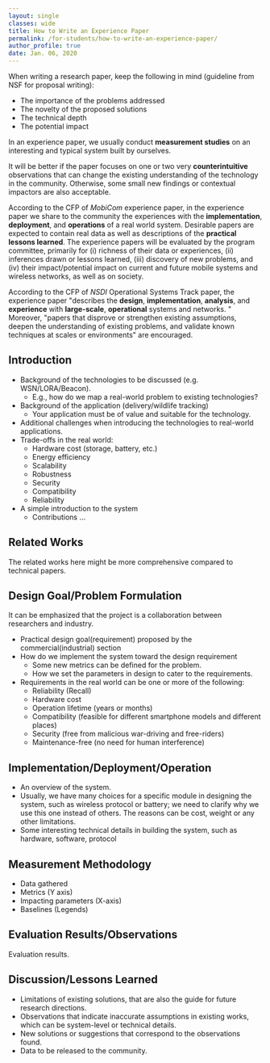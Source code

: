 ```yaml
---
layout: single
classes: wide
title: How to Write an Experience Paper
permalink: /for-students/how-to-write-an-experience-paper/
author_profile: true
date: Jan. 06, 2020
---
```




When writing a research paper, keep the following in mind (guideline from NSF for proposal writing):

- The importance of the problems addressed
- The novelty of the proposed solutions
- The technical depth
- The potential impact



In an experience paper, we usually conduct **measurement studies** on an interesting and typical system built by ourselves.

It will be better if the paper focuses on one or two very **counterintuitive** observations that can change the existing understanding of the technology in the community. Otherwise, some small new findings or contextual impactors are also acceptable.

According to the CFP of *MobiCom* experience paper, in the experience paper we share to the community the experiences with the **implementation**, **deployment**, and **operations** of a real world system. Desirable papers are expected to contain real data as well as descriptions of the **practical lessons learned**. The experience papers will be evaluated by the program committee, primarily for (i) richness of their data or experiences, (ii) inferences drawn or lessons learned, (iii) discovery of new problems, and (iv) their impact/potential impact on current and future mobile systems and wireless networks, as well as on society. 

According to the CFP of *NSDI* Operational Systems Track paper, the experience paper "describes the **design**, **implementation**, **analysis**, and **experience** with **large-scale**, **operational** systems and networks. " Moreover, "papers that disprove or strengthen existing assumptions, deepen the understanding of existing problems, and validate known techniques at scales or environments" are encouraged.

## Introduction

* Background of the technologies to be discussed (e.g. WSN/LORA/Beacon).
  * E.g., how do we map a real-world problem to existing technologies?
* Background of the application (delivery/wildlife tracking)
  * Your application must be of value and suitable for the technology.
* Additional challenges when introducing the technologies to real-world applications.
* Trade-offs in the real world:
  * Hardware cost (storage, battery, etc.)
  * Energy efficiency
  * Scalability
  * Robustness
  * Security
  * Compatibility
  * Reliability
* A simple introduction to the system
  * Contributions ... 

## Related Works

The related works here might be more comprehensive compared to technical papers.

## Design Goal/Problem Formulation

It can be emphasized that the project is a collaboration between researchers and industry.

* Practical design goal(requirement) proposed by the commercial(industrial) section
* How do we implement the system toward the design requirement
  * Some new metrics can be defined for the problem.
  * How we set the parameters in design to cater to the requirements.
* Requirements in the real world can be one or more of the following:
  * Reliability (Recall)
  * Hardware cost 
  * Operation lifetime (years or months)
  * Compatibility (feasible for different smartphone models and different places)
  * Security (free from malicious war-driving and free-riders)
  * Maintenance-free (no need for human interference)

## Implementation/Deployment/Operation

* An overview of the system.
* Usually, we have many choices for a specific module in designing the system, such as wireless protocol or battery; we need to clarify why we use this one instead of others. The reasons can be cost, weight or any other limitations.
* Some interesting technical details in building the system, such as hardware, software, protocol

## Measurement Methodology

* Data gathered
* Metrics (Y axis)
* Impacting parameters (X-axis)
* Baselines (Legends)

## Evaluation Results/Observations

Evaluation results.

## Discussion/Lessons Learned

* Limitations of existing solutions, that are also the guide for future research directions.
* Observations that indicate inaccurate assumptions in existing works, which can be system-level or technical details.
* New solutions or suggestions that correspond to the observations found.
* Data to be released to the community.
